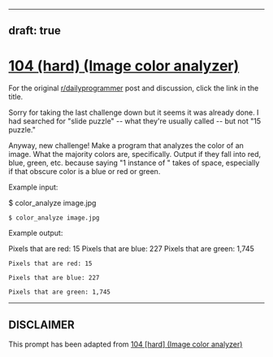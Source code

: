 ---
draft: true
----

# [104 (hard) (Image color analyzer)](https://www.reddit.com/r/dailyprogrammer/comments/11ss0k/10202012_challenge_104_hard_image_color_analyzer/)

For the original [r/dailyprogrammer](https://www.reddit.com/r/dailyprogrammer/) post and discussion, click the link in the title.

Sorry for taking the last challenge down but it seems it was already done. I had searched for "slide puzzle" -- what they're usually called -- but not "15 puzzle."

Anyway, new challenge! Make a program that analyzes the color of an image. What the majority colors are, specifically. Output if they fall into red, blue, green, etc. because saying "1 instance of <obscure color here>" takes of space, especially if that obscure color is a blue or red or green.

Example input:

$ color_analyze image.jpg


```
$ color_analyze image.jpg
```
Example output:

Pixels that are red: 15
Pixels that are blue: 227
Pixels that are green: 1,745


```
Pixels that are red: 15
```

```
Pixels that are blue: 227
```

```
Pixels that are green: 1,745
```

----
## **DISCLAIMER**
This prompt has been adapted from [104 [hard] (Image color analyzer)](https://www.reddit.com/r/dailyprogrammer/comments/11ss0k/10202012_challenge_104_hard_image_color_analyzer/
)

